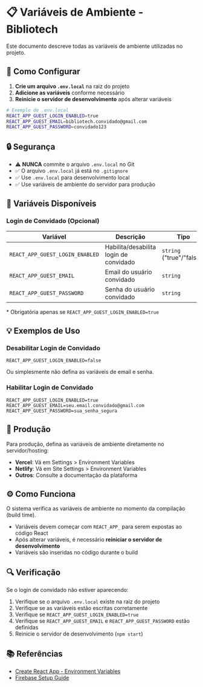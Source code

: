 # 📋 Variáveis de Ambiente - Bibliotech

Este documento descreve todas as variáveis de ambiente utilizadas no projeto.

## 🔧 Como Configurar

1. **Crie um arquivo `.env.local`** na raiz do projeto
2. **Adicione as variáveis** conforme necessário
3. **Reinicie o servidor de desenvolvimento** após alterar variáveis

```bash
# Exemplo de .env.local
REACT_APP_GUEST_LOGIN_ENABLED=true
REACT_APP_GUEST_EMAIL=bibliotech.convidado@gmail.com
REACT_APP_GUEST_PASSWORD=convidado123
```

## 🔒 Segurança

- ⚠️ **NUNCA** commite o arquivo `.env.local` no Git
- ✅ O arquivo `.env.local` já está no `.gitignore`
- ✅ Use `.env.local` para desenvolvimento local
- ✅ Use variáveis de ambiente do servidor para produção

## 📝 Variáveis Disponíveis

### Login de Convidado (Opcional)

| Variável | Descrição | Tipo | Obrigatória | Padrão |
|----------|-----------|------|-------------|--------|
| `REACT_APP_GUEST_LOGIN_ENABLED` | Habilita/desabilita login de convidado | `string` ("true"/"false") | Não | `false` |
| `REACT_APP_GUEST_EMAIL` | Email do usuário convidado | `string` | Sim* | `""` |
| `REACT_APP_GUEST_PASSWORD` | Senha do usuário convidado | `string` | Sim* | `""` |

\* Obrigatória apenas se `REACT_APP_GUEST_LOGIN_ENABLED=true`

## 💡 Exemplos de Uso

### Desabilitar Login de Convidado

```env
REACT_APP_GUEST_LOGIN_ENABLED=false
```

Ou simplesmente não defina as variáveis de email e senha.

### Habilitar Login de Convidado

```env
REACT_APP_GUEST_LOGIN_ENABLED=true
REACT_APP_GUEST_EMAIL=seu.email.convidado@gmail.com
REACT_APP_GUEST_PASSWORD=sua_senha_segura
```

## 🚀 Produção

Para produção, defina as variáveis de ambiente diretamente no servidor/hosting:

- **Vercel**: Vá em Settings > Environment Variables
- **Netlify**: Vá em Site Settings > Environment Variables
- **Outros**: Consulte a documentação da plataforma

## ⚙️ Como Funciona

O sistema verifica as variáveis de ambiente no momento da compilação (build time). 

- Variáveis devem começar com `REACT_APP_` para serem expostas ao código React
- Após alterar variáveis, é necessário **reiniciar o servidor de desenvolvimento**
- Variáveis são inseridas no código durante o build

## 🔍 Verificação

Se o login de convidado não estiver aparecendo:

1. Verifique se o arquivo `.env.local` existe na raiz do projeto
2. Verifique se as variáveis estão escritas corretamente
3. Verifique se `REACT_APP_GUEST_LOGIN_ENABLED=true`
4. Verifique se `REACT_APP_GUEST_EMAIL` e `REACT_APP_GUEST_PASSWORD` estão definidas
5. Reinicie o servidor de desenvolvimento (`npm start`)

## 📚 Referências

- [Create React App - Environment Variables](https://create-react-app.dev/docs/adding-custom-environment-variables/)
- [Firebase Setup Guide](./src/config/FIREBASE_SETUP.md)

